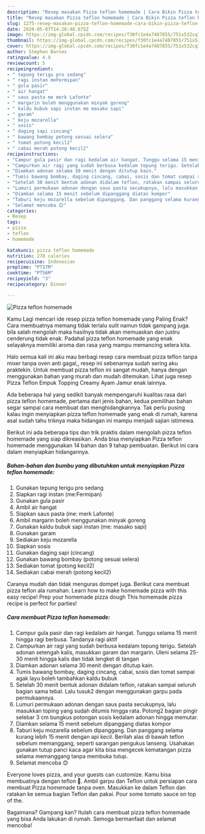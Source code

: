 ```yaml
---
description: "Resep masakan Pizza teflon homemade | Cara Bikin Pizza teflon homemade Yang Lezat Sekali"
title: "Resep masakan Pizza teflon homemade | Cara Bikin Pizza teflon homemade Yang Lezat Sekali"
slug: 1275-resep-masakan-pizza-teflon-homemade-cara-bikin-pizza-teflon-homemade-yang-lezat-sekali
date: 2020-05-07T14:28:48.675Z
image: https://img-global.cpcdn.com/recipes/f30fc1e4a7487855/751x532cq70/pizza-teflon-homemade-foto-resep-utama.jpg
thumbnail: https://img-global.cpcdn.com/recipes/f30fc1e4a7487855/751x532cq70/pizza-teflon-homemade-foto-resep-utama.jpg
cover: https://img-global.cpcdn.com/recipes/f30fc1e4a7487855/751x532cq70/pizza-teflon-homemade-foto-resep-utama.jpg
author: Stephen Barnes
ratingvalue: 4.9
reviewcount: 5
recipeingredient:
- " tepung terigu pro sedang"
- " ragi instan meFermipan"
- " gula pasir"
- " air hangat"
- " saus pasta me merk Lafonte"
- " margarin boleh menggunakan minyak goreng"
- " kaldu bubuk sapi instan me masako sapi"
- " garam"
- " keju mozarella"
- " sosis"
- " daging sapi cincang"
- " bawang bombay potong sesuai selera"
- " tomat potong kecil2"
- " cabai merah potong kecil2"
recipeinstructions:
- "Campur gula pasir dan ragi kedalam air hangat. Tunggu selama 15 menit hingga ragi berbusa. Tandanya ragi aktif"
- "Campurkan air ragi yang sudah berbusa kedalam tepung terigu. Setelah adonan setengah kalis, masukkan garam dan margarin. Uleni selama 25-30 menit hingga kalis dan tidak lengket di tangan"
- "Diamkan adonan selama 30 menit dengan ditutup kain."
- "Tumis bawang bombay, daging cincang, cabai, sosis dan tomat sampai agak layu boleh tambahkan kaldu bubuk"
- "Setelah 30 menit bentuk adonan didalam teflon, ratakan sampai seluruh bagian sama tebal. Lalu tusuk2 dengan menggunakan garpu pada permukaannya."
- "Lumuri permukaan adonan dengan saus pasta secukupnya, lalu masukkan toping yang sudah ditumis hingga rata. Potong2 bagian pingir selebar 3 cm bungkus potongan sosis kedalam adonan hingga memutar."
- "Diamkan selama 15 menit sebelum dipanggang diatas kompor"
- "Taburi keju mozarella sebelum dipanggang. Dan panggang selama kurang lebih 15 menit dengan api kecil. Berilah alas di bawah teflon sebelum memanggang, seperti sarangan pengukus lanseng. Usahakan gunakan tutup panci kaca agar kita bisa mengecek kematangan pizza selama memanggang tanpa membuka tutup."
- "Selamat mencoba 😊"
categories:
- Resep
tags:
- pizza
- teflon
- homemade

katakunci: pizza teflon homemade 
nutrition: 278 calories
recipecuisine: Indonesian
preptime: "PT37M"
cooktime: "PT56M"
recipeyield: "3"
recipecategory: Dinner

---
```



![Pizza teflon homemade](https://img-global.cpcdn.com/recipes/f30fc1e4a7487855/751x532cq70/pizza-teflon-homemade-foto-resep-utama.jpg)

Kamu Lagi mencari ide resep pizza teflon homemade yang Paling Enak? Cara membuatnya memang tidak terlalu sulit namun tidak gampang juga. bila salah mengolah maka hasilnya tidak akan memuaskan dan justru cenderung tidak enak. Padahal pizza teflon homemade yang enak selayaknya memiliki aroma dan rasa yang mampu memancing selera kita.

Halo semua kali ini aku mau berbagi resep cara membuat pizza teflon tanpa mixer tanpa oven anti gagal,, resep ini sebenarnya sudah sering aku praktekin. Untuk membuat pizza teflon ini sangat mudah, hanya dengan menggunakan bahan yang murah dan mudah ditemukan. Lihat juga resep Pizza Teflon Empuk Topping Creamy Ayam Jamur enak lainnya.

Ada beberapa hal yang sedikit banyak mempengaruhi kualitas rasa dari pizza teflon homemade, pertama dari jenis bahan, kedua pemilihan bahan segar sampai cara membuat dan menghidangkannya. Tak perlu pusing kalau ingin menyiapkan pizza teflon homemade yang enak di rumah, karena asal sudah tahu triknya maka hidangan ini mampu menjadi sajian istimewa.


Berikut ini ada beberapa tips dan trik praktis dalam mengolah pizza teflon homemade yang siap dikreasikan. Anda bisa menyiapkan Pizza teflon homemade menggunakan 14 bahan dan 9 tahap pembuatan. Berikut ini cara dalam menyiapkan hidangannya.

<!--inarticleads1-->

##### Bahan-bahan dan bumbu yang dibutuhkan untuk menyiapkan Pizza teflon homemade:

1. Gunakan  tepung terigu pro sedang
1. Siapkan  ragi instan (me:Fermipan)
1. Gunakan  gula pasir
1. Ambil  air hangat
1. Siapkan  saus pasta (me: merk Lafonte)
1. Ambil  margarin boleh menggunakan minyak goreng
1. Gunakan  kaldu bubuk sapi instan (me: masako sapi)
1. Gunakan  garam
1. Sediakan  keju mozarella
1. Siapkan  sosis
1. Gunakan  daging sapi (cincang)
1. Gunakan  bawang bombay (potong sesuai selera)
1. Sediakan  tomat (potong kecil2)
1. Sediakan  cabai merah (potong kecil2)


Caranya mudah dan tidak menguras dompet juga. Berikut cara membuat pizza teflon ala rumahan. Learn how to make homemade pizza with this easy recipe! Prep your homemade pizza dough This homemade pizza recipe is perfect for parties! 

<!--inarticleads2-->

##### Cara membuat Pizza teflon homemade:

1. Campur gula pasir dan ragi kedalam air hangat. Tunggu selama 15 menit hingga ragi berbusa. Tandanya ragi aktif
1. Campurkan air ragi yang sudah berbusa kedalam tepung terigu. Setelah adonan setengah kalis, masukkan garam dan margarin. Uleni selama 25-30 menit hingga kalis dan tidak lengket di tangan
1. Diamkan adonan selama 30 menit dengan ditutup kain.
1. Tumis bawang bombay, daging cincang, cabai, sosis dan tomat sampai agak layu boleh tambahkan kaldu bubuk
1. Setelah 30 menit bentuk adonan didalam teflon, ratakan sampai seluruh bagian sama tebal. Lalu tusuk2 dengan menggunakan garpu pada permukaannya.
1. Lumuri permukaan adonan dengan saus pasta secukupnya, lalu masukkan toping yang sudah ditumis hingga rata. Potong2 bagian pingir selebar 3 cm bungkus potongan sosis kedalam adonan hingga memutar.
1. Diamkan selama 15 menit sebelum dipanggang diatas kompor
1. Taburi keju mozarella sebelum dipanggang. Dan panggang selama kurang lebih 15 menit dengan api kecil. Berilah alas di bawah teflon sebelum memanggang, seperti sarangan pengukus lanseng. Usahakan gunakan tutup panci kaca agar kita bisa mengecek kematangan pizza selama memanggang tanpa membuka tutup.
1. Selamat mencoba 😊


Everyone loves pizza, and your guests can customize. Kamu bisa membuatnya dengan teflon 🍕. Ambil garpu dan Teflon untuk persiapan cara membuat Pizza homemade tanpa oven. Masukkan ke dalam Teflon dan ratakan ke semua bagian Teflon dan pakai. Pour some tomato sauce on top of the. 

Bagaimana? Gampang kan? Itulah cara membuat pizza teflon homemade yang bisa Anda lakukan di rumah. Semoga bermanfaat dan selamat mencoba!
